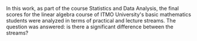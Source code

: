 In this work, as part of the course Statistics and Data Analysis, the final scores for the linear algebra course of ITMO University's basic mathematics students were analyzed in terms of practical and lecture streams. The question was answered: is there a significant difference between the streams?
